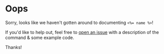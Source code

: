 # Oops

Sorry, looks like we haven't gotten around to documenting <code><%= name %></code>!

If you'd like to help out, feel free to [open an issue](https://github.com/blitz3d-ng/packages/issues) with a description of the command & some example code.

Thanks!
